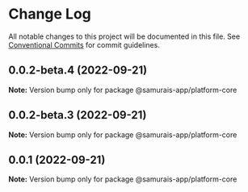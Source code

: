 # Change Log

All notable changes to this project will be documented in this file.
See [Conventional Commits](https://conventionalcommits.org) for commit guidelines.

## 0.0.2-beta.4 (2022-09-21)

**Note:** Version bump only for package @samurais-app/platform-core





## 0.0.2-beta.3 (2022-09-21)

**Note:** Version bump only for package @samurais-app/platform-core





## 0.0.1 (2022-09-21)

**Note:** Version bump only for package @samurais-app/platform-core
